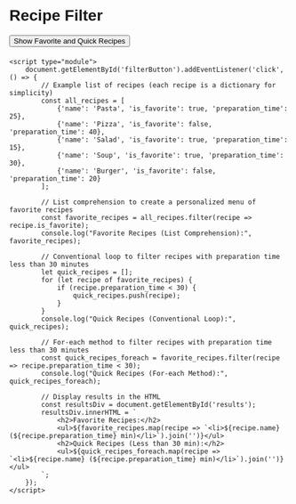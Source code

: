 
<html lang="en">
<head>
    <meta charset="UTF-8">
    <meta name="viewport" content="width=device-width, initial-scale=1.0">
    <title>Recipe Filter</title>
    <style>
        body {
            font-family: Arial, sans-serif;
        }
        #results {
            margin-top: 20px;
        }
    </style>
</head>
<body>
    <h1>Recipe Filter</h1>
    <button id="filterButton">Show Favorite and Quick Recipes</button>
    <div id="results"></div>

    <script type="module">
        document.getElementById('filterButton').addEventListener('click', () => {
            // Example list of recipes (each recipe is a dictionary for simplicity)
            const all_recipes = [
                {'name': 'Pasta', 'is_favorite': true, 'preparation_time': 25},
                {'name': 'Pizza', 'is_favorite': false, 'preparation_time': 40},
                {'name': 'Salad', 'is_favorite': true, 'preparation_time': 15},
                {'name': 'Soup', 'is_favorite': true, 'preparation_time': 30},
                {'name': 'Burger', 'is_favorite': false, 'preparation_time': 20}
            ];

            // List comprehension to create a personalized menu of favorite recipes
            const favorite_recipes = all_recipes.filter(recipe => recipe.is_favorite);
            console.log("Favorite Recipes (List Comprehension):", favorite_recipes);

            // Conventional loop to filter recipes with preparation time less than 30 minutes
            let quick_recipes = [];
            for (let recipe of favorite_recipes) {
                if (recipe.preparation_time < 30) {
                    quick_recipes.push(recipe);
                }
            }
            console.log("Quick Recipes (Conventional Loop):", quick_recipes);

            // For-each method to filter recipes with preparation time less than 30 minutes
            const quick_recipes_foreach = favorite_recipes.filter(recipe => recipe.preparation_time < 30);
            console.log("Quick Recipes (For-each Method):", quick_recipes_foreach);

            // Display results in the HTML
            const resultsDiv = document.getElementById('results');
            resultsDiv.innerHTML = `
                <h2>Favorite Recipes:</h2>
                <ul>${favorite_recipes.map(recipe => `<li>${recipe.name} (${recipe.preparation_time} min)</li>`).join('')}</ul>
                <h2>Quick Recipes (Less than 30 min):</h2>
                <ul>${quick_recipes_foreach.map(recipe => `<li>${recipe.name} (${recipe.preparation_time} min)</li>`).join('')}</ul>
            `;
        });
    </script>
</body>
</html>
